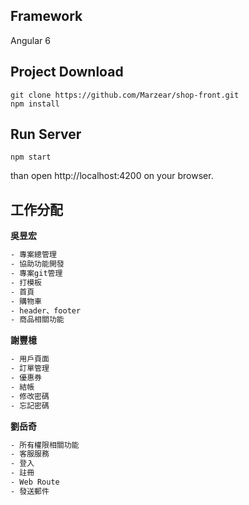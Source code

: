## Framework
Angular 6

## Project Download
```
git clone https://github.com/Marzear/shop-front.git
npm install
```
## Run Server
```
npm start
```
than open http://localhost:4200 on your browser.

## 工作分配

**吳昱宏**
```sh
- 專案總管理
- 協助功能開發
- 專案git管理
- 打模板
- 首頁
- 購物車
- header、footer
- 商品相關功能
```

**謝豐檍**
```sh
- 用戶頁面
- 訂單管理
- 優惠券
- 結帳
- 修改密碼
- 忘記密碼
```

**劉岳奇**
```sh
- 所有權限相關功能
- 客服服務
- 登入
- 註冊
- Web Route
- 發送郵件
```
